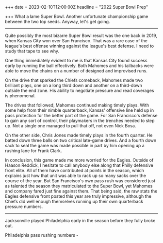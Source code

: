 +++
date = 2023-02-10T12:00:00Z
headline = "2022 Super Bowl Prep"

+++
What a lame Super Bowl. Another unfortunate championship game between the two top seeds. Anyway, let's get going.

***

Quite possibly the most bizarre Super Bowl result was the one back in 2019, when Kansas City won over San Francisco. That was a rare case of the league's best offense winning against the league's best defense. I need to study that tape to see why.

One thing immediately evident to me is that Kansas City found success early by running the ball effectively. Both Mahomes and his tailbacks were able to move the chains on a number of designed and improvised runs.

On the drive that sparked the Chiefs comeback, Mahomes made two brilliant plays, one on a long third down and another on a third-down outside the end zone. His ability to negotiate pressure and read coverages is phenomenal.

The drives that followed, Mahomes continued making timely plays. With some help from their nimble quarterback, Kansas' offensive line held up in pass protection for the better part of the game. For San Francisco's defense to gain any sort of control, their playmakers in the trenches needed to step up. Not a single one managed to pull that off, not even Nick Bosa.

On the other side, Chris Jones made timely plays in the fourth quarter. He batted down three balls on two critical late-game drives. And a fourth down sack to seal the game was made possible in part by him opening up a rushing lane for Frank Clark.

In conclusion, this game made me more worried for the Eagles. Outside of Haason Reddick, I hesitate to call anybody else along that Philly defensive front elite. All of them have contributed at points in the season, which explains just how that unit was able to rack up so many sacks over the course of the year. But San Francisco's own pass rush was considered just as talented the season they matriculated to the Super Bowl, yet Mahomes and company fared just fine against them. That being said, the raw stats the Eagles defensive front posted this year are truly impressive, although the Chiefs did well enough themselves running up their own quarterback pressure numbers.

***

Jacksonville played Philadelphia early in the season before they fully broke out.

Philadelphia pass rushing numbers -